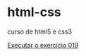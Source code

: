 # html-css
 curso de html5 e css3

 <a href= "fernandoarena.github.io/html-css/exerc%C3%ADcios/ex019/seletor01.html" target= '_blank'>Executar o exercício 019</a>

